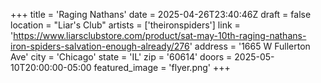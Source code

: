 +++
title = 'Raging Nathans'
date = 2025-04-26T23:40:46Z
draft = false
location = "Liar's Club"
artists = ['theironspiders']
link = 'https://www.liarsclubstore.com/product/sat-may-10th-raging-nathans-iron-spiders-salvation-enough-already/276'
address = '1665 W Fullerton Ave'
city = 'Chicago'
state = 'IL'
zip = '60614'
doors = 2025-05-10T20:00:00-05:00
featured_image = 'flyer.png'
+++
